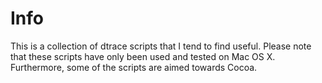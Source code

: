 Info
====
This is a collection of dtrace scripts that I tend to find useful. Please note that these scripts have only been used and tested on Mac OS X. Furthermore, some of the scripts are aimed towards Cocoa.
